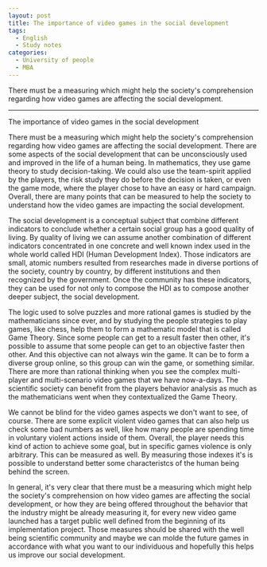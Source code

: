 ```yaml
---
layout: post
title: The importance of video games in the social development
tags:
  - English
  - Study notes
categories:
  - University of people
  - MBA
---
```


There must be a measuring which might help the society's comprehension regarding how video games are affecting the social development.

---

The importance of video games in the social development

There must be a measuring which might help the society's comprehension regarding how video games are affecting the social development. There are some aspects of the social development that can be unconsciously used and improved in the life of a human being. In mathematics, they use game theory to study decision-taking. We could also use the team-spirit applied by the players, the risk study they do before the decision is taken, or even the game mode, where the player chose to have an easy or hard campaign. Overall, there are many points that can be measured to help the society to understand how the video games are impacting the social development.

The social development is a conceptual subject that combine different indicators to conclude whether a certain social group  has a good quality of living. By quality of living we can assume another combination of different indicators concentrated in one concrete and well known index used in the whole world called HDI (Human Development Index). Those indicators are small, atomic numbers resulted from researches made in diverse portions of the society, country by country, by different institutions and then recognized by the government. Once the community has these indicators, they can be used for not only to compose the HDI as to compose another deeper subject, the social development.

The logic used to solve puzzles and more rational games is studied by the mathematicians since ever, and by studying the people strategies to play games, like chess, help them to form a mathematic model that is called Game Theory. Since some people can get to a result faster then other, it's possible to assume that some people can get to an objective faster then other. And this objective can not always win the game. It can be to form a diverse group online, so this group can win the game, or something similar. There are more than rational thinking when you see the complex multi-player and multi-scenario video games that we have now-a-days. The scientific society can benefit from the players behavior analysis as much as the mathematicians went when they contextualized the Game Theory.

We cannot be blind for the video games aspects we don't want to see, of course. There are some explicit violent video games  that can also help us check some bad numbers as well, like how many people are spending time in voluntary violent actions inside of them. Overall, the player needs this kind of action to achieve some goal, but in specific games violence is only arbitrary. This can be measured as well. By measuring those indexes it's is possible to understand better some characteristcs of the human being behind the screen.

In general, it's very clear that there must be a measuring which might help the society's comprehension on how video games are affecting the social development, or how they are being offered throughout the behavior that the industry might be already measuring it, for every new video game launched has a target public well defined from the beginning of its implementation project. Those measures should be shared with the well being scientific community and maybe we can molde the future games in accordance with what you want to our individuous and hopefully this helps us improve our social development.



    
